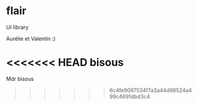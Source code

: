 # flair
UI library

Aurélie et Valentin :)

<<<<<<< HEAD
bisous
=======

Mdr
bisous 
>>>>>>> 6c4fe9097534f7a3a44d98524a499c4691dbd3c4
